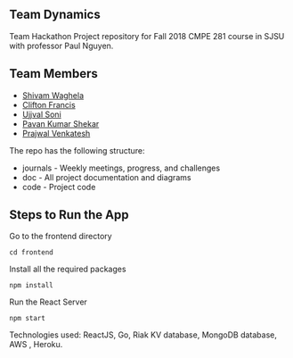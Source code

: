 ## Team Dynamics

Team Hackathon Project repository for Fall 2018 CMPE 281 course in SJSU with professor Paul Nguyen.

## Team Members

- [Shivam Waghela](https://github.com/shivamwaghela)
- [Clifton Francis](https://github.com/clif)
- [Ujjval Soni](https://github.com/ujjvalsoni)
- [Pavan Kumar Shekar](https://github.com/pavankumarshekar)
- [Prajwal Venkatesh](https://github.com/prajwalv)

The repo has the following structure:

- journals - Weekly meetings, progress, and challenges
- doc - All project documentation and diagrams
- code - Project code

## Steps to Run the App

Go to the frontend directory

    cd frontend

Install all the required packages

    npm install

Run the React Server

    npm start


Technologies used: ReactJS, Go, Riak KV database, MongoDB database, AWS , Heroku.
